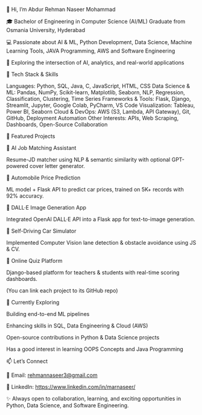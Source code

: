 👋 Hi, I’m Abdur Rehman Naseer Mohammad

🎓 Bachelor of Engineering in Computer Science (AI/ML) Graduate from Osmania University, Hyderabad

💻 Passionate about AI & ML, Python Development, Data Science, Machine Learning Tools, JAVA Programming, AWS and Software Engineering

📍 Exploring the intersection of AI, analytics, and real-world applications



🔧 Tech Stack & Skills

Languages: Python, SQL, Java, C, JavaScript, HTML, CSS
Data Science & ML: Pandas, NumPy, Scikit-learn, Matplotlib, Seaborn, NLP, Regression, Classification, Clustering, Time Series
Frameworks & Tools: Flask, Django, Streamlit, Jupyter, Google Colab, PyCharm, VS Code
Visualization: Tableau, Power BI, Seaborn
Cloud & DevOps: AWS (S3, Lambda, API Gateway), Git, GitHub, Deployment Automation
Other Interests: APIs, Web Scraping, Dashboards, Open-Source Collaboration



📌 Featured Projects

🔹 AI Job Matching Assistant

Resume-JD matcher using NLP & semantic similarity with optional GPT-powered cover letter generator.

🔹 Automobile Price Prediction

ML model + Flask API to predict car prices, trained on 5K+ records with 92% accuracy.

🔹 DALL·E Image Generation App

Integrated OpenAI DALL·E API into a Flask app for text-to-image generation.

🔹 Self-Driving Car Simulator

Implemented Computer Vision lane detection & obstacle avoidance using JS & CV.

🔹 Online Quiz Platform

Django-based platform for teachers & students with real-time scoring dashboards.

(You can link each project to its GitHub repo)



🌱 Currently Exploring

Building end-to-end ML pipelines

Enhancing skills in SQL, Data Engineering & Cloud (AWS)

Open-source contributions in Python & Data Science projects

Has a good interest in learning OOPS Concepts and Java Programming

📫 Let’s Connect

📧 Email: rehmannaseer3@gmail.com

💼 LinkedIn: https://www.linkedin.com/in/marnaseer/

✨ Always open to collaboration, learning, and exciting opportunities in Python, Data Science, and Software Engineering.

<!---
mar-naseer/mar-naseer is a ✨ special ✨ repository because its `README.md` (this file) appears on your GitHub profile.
You can click the Preview link to take a look at your changes.
--->
